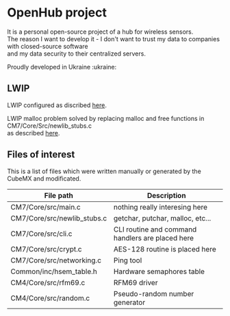 <h1>OpenHub project</h1>
<p>
It is a personal open-source project of a hub for wireless sensors.<br>
The reason I want to develop it - I don't want to trust my data to companies with closed-source software<br>
and my data security to their centralized servers.
</p>
<p>Proudly developed in Ukraine :ukraine:</p>

<h2>LWIP</h2>
<p>
LWIP configured as discribed <a href="https://community.st.com/t5/stm32-mcus/how-to-create-a-project-for-stm32h7-with-ethernet-and-lwip-stack/ta-p/49308">here</a>.</p>
<p>
LWIP malloc problem solved by replacing malloc and free functions in CM7/Core/Src/newlib_stubs.c<br>
as described <a href="https://community.st.com/t5/stm32-mcus-embedded-software/lwip-rand-uses-newlib-rand-and-fails/m-p/720026/highlight/true#M51347">here</a>.
</p>

<h2>Files of interest</h2>
<p>This is a list of files which were written manually or generated by the CubeMX and modificated.</p>
<table>
    <thead>
        <tr>
            <th>File path</th>
            <th>Description</th>
        </tr>
    </thead>
    <tbody>
        <tr>
            <td>CM7/Core/src/main.c</td>
            <td>nothing really interesing here</td>
        </tr>
        <tr>
            <td>CM7/Core/src/newlib_stubs.c</td>
            <td>getchar, putchar, malloc, etc...</td>
        </tr>
        <tr>
            <td>CM7/Core/src/cli.c</td>
            <td>CLI routine and command handlers are placed here</td>
        </tr>
        <tr>
            <td>CM7/Core/src/crypt.c</td>
            <td>AES-128 routine is placed here</td>
        </tr>
        <tr>
            <td>CM7/Core/src/networking.c</td>
            <td>Ping tool</td>
        </tr>
        <tr>
            <td>Common/inc/hsem_table.h</td>
            <td>Hardware semaphores table</td>
        </tr>
        <tr>
            <td>CM4/Core/src/rfm69.c</td>
            <td>RFM69 driver</td>
        </tr>
        <tr>
            <td>CM4/Core/src/random.c</td>
            <td>Pseudo-random number generator</td>
        </tr>
    </tbody>
</table>
